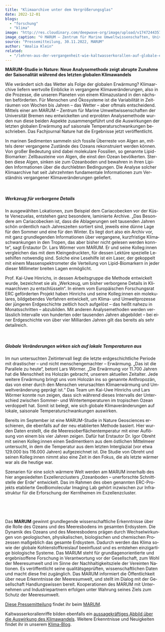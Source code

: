 ```yaml
---
title: "Kli­maar­chi­ve un­ter dem Ver­grö­ße­rungs­glas"
date: 2022-12-01
blogs: 
  - "forschung"
  - "klima"
image: "http://res.cloudinary.com/deepwave-org/image/upload/v1747244357/deepwave.org/Nature-Cariacobecken-MARUM-web1.jpg"
image_caption: "© MARUM – Zen­trum für Ma­ri­ne Um­welt­wis­sen­schaf­ten, Uni­ver­si­tät Bre­men; V. Die­kamp"
source: "Pressemitteilung, 30.11.2022, MARUM"
author: "Amalia Klein"
related: 
  - "/lehren-aus-der-vergangenheit-wie-kaltwasserkorallen-auf-globale-erwaermung-reagieren/"
---
```


**MARUM-Stu­die in Na­tu­re: Neue Ana­ly­se­me­tho­de zeigt ab­rup­te Zu­nah­me der Sai­so­na­li­tät wäh­rend des letz­ten glo­ba­len Kli­ma­wan­dels**

Wie ver­än­dert sich das Wet­ter als Fol­ge der glo­ba­len Er­wär­mung? Kli­maar­chi­ve lie­fern wert­vol­le Ein­bli­cke in ver­gan­ge­ne Kli­ma­ver­än­de­run­gen, also in die Pro­zes­se, die un­se­ren Pla­ne­ten von ei­nem Kli­ma­zu­stand in den nächs­ten be­för­der­ten. Für Men­schen und Öko­sys­te­me ist die Va­ria­bi­li­tät in Zeit­räu­men von Wo­chen bis Jah­ren – das Wet­ter – aber oft­mals ent­schei­dend. Mit­tels ei­ner am MARUM – Zen­trum für Ma­ri­ne Um­welt­wis­sen­schaf­ten der Uni­ver­si­tät Bre­men neu ent­wi­ckel­ten und er­prob­ten Ana­ly­se­me­tho­de wur­den nun die­se bei­den As­pek­te zu­sam­men­ge­führt und die Aus­wir­kun­gen der letz­ten glo­ba­len Er­wär­mung auf sai­so­na­le Tem­pe­ra­tur­schwan­kun­gen be­schrie­ben. Das Fach­jour­nal Nature hat die Er­geb­nis­se jetzt ver­öf­fent­licht.

In ma­ri­nen Se­di­men­ten sam­meln sich fos­si­le Über­res­te von Al­gen an, mit­tels de­rer ver­gan­ge­ne Zu­stän­de des Oze­ans re­kon­stru­iert wer­den kön­nen. Von gro­ßer Be­deu­tung sind da­bei mo­le­ku­la­re Fos­si­li­en, so ge­nann­te Li­pid-Bio­mar­ker: Zell­bau­stei­ne von Al­gen, die einst den Oze­an be­völ­ker­ten. Ster­ben die­se Al­gen, sin­ken sie zum Oze­an­bo­den und be­wah­ren in ih­ren Li­pi­den In­for­ma­tio­nen über die durch­leb­ten Be­din­gun­gen. Die Ana­ly­se sol­cher Kli­maar­chi­ve hat seit Jahr­zehn­ten fun­da­men­ta­le In­for­ma­tio­nen zum Ver­ständ­nis ver­gan­ge­ner Kli­ma­ver­än­de­run­gen ge­lie­fert.

 

##### Werkzeug für verborgene Details

In aus­ge­wähl­ten Lo­ka­tio­nen, zum Bei­spiel dem Ca­ri­a­co­be­cken vor der Küs­te Ve­ne­zue­las, ent­ste­hen ganz be­son­de­re, la­mi­nier­te Ar­chi­ve. „Das Be­son­de­re am Ca­ri­a­co­be­cken ist, dass die Ab­la­ge­run­gen seit tau­sen­den Jah­ren schön or­dent­lich nach Jah­res­zei­ten sor­tiert sind, je­weils eine dün­ne Lage für den Som­mer und eine für den Win­ter. Es liegt dort also ein Ar­chiv vor, mit ganz grund­le­gen­den In­for­ma­tio­nen über ver­gan­ge­ne, kurz­fris­ti­ge Kli­ma­schwan­kun­gen in den Tro­pen, das aber bis­her nicht ge­le­sen wer­den konn­te“, sagt Er­st­au­tor Dr. Lars Wör­mer vom MARUM. Er und sei­ne Kol­leg:in­nen ver­glei­chen das mit dem Klein­ge­druck­ten, für des­sen Lek­tü­re spe­zi­el­le Le­se­hil­fen not­wen­dig sind. Sol­che eine Le­se­hil­fe ist ein La­ser, der ge­kop­pelt mit ei­nem Mas­sen­spek­tro­me­ter die Ver­tei­lung von Li­pid-Bio­mar­kern in je­der die­ser Mil­li­me­ter brei­ten La­gen er­mög­licht.

Prof. Kai-Uwe Hin­richs, in des­sen Ar­beits­grup­pe die Me­tho­de ent­wi­ckelt wur­de, be­zeich­net sie als „Werk­zeug, um bis­her ver­bor­ge­ne De­tails in Kli­maar­chi­ven zu ent­schlüs­seln“. In ei­nem vom Eu­ro­päi­schen For­schungs­rat ERC ge­för­der­ten Pro­jekt ha­ben Hin­richs und sei­ne Kol­leg:in­nen ein mo­le­ku­la­res, bild­ge­ben­des Ver­fah­ren ent­wi­ckelt, um Kli­ma- und Um­welt­pro­zes­se der jün­ge­ren Erd­ge­schich­te zeit­lich hoch auf­ge­löst – das heißt na­he­zu in Mo­nats­schrit­ten – ab­zu­bil­den. Mit an­de­ren Ana­ly­se­me­tho­den wer­den ver­läss­lich In­ter­val­le von hun­der­ten oder tau­sen­den Jah­ren ab­ge­bil­det – bei ei­ner Erd­ge­schich­te von über vier Mil­li­ar­den Jah­ren gilt das be­reits als sehr de­tail­reich.

 

##### Globale Veränderungen wirken sich auf lokale Temperaturen aus

Im nun un­ter­such­ten Zeit­in­ter­vall liegt die letz­te erd­ge­schicht­li­che Pe­ri­ode mit dras­ti­scher – und nicht men­schen­ge­mach­ter – Er­wär­mung. „Das ist die Par­al­le­le zu heu­te“, be­tont Lars Wör­mer. „Die Er­wär­mung vor 11.700 Jah­ren hat die Mensch­heit ins Ho­lo­zän ge­bracht, un­se­rem ak­tu­el­len Zeit­al­ter. Jede wei­te­re Er­wär­mung bringt uns vom Ho­lo­zän ins so ge­nann­te An­thro­po­zän, das von ei­ner durch den Men­schen ver­ur­sach­ten Kli­ma­er­wär­mung und Um­welt­ver­än­de­rung ge­prägt ist.“ Das Team um Kai-Uwe Hin­richs und Lars Wör­mer konn­te nun zei­gen, dass sich wäh­rend die­ses In­ter­valls der Un­ter­schied zwi­schen Som­mer- und Win­ter­tem­pe­ra­tu­ren im tro­pi­schen Oze­an ver­dop­pelt hat. So­mit ist be­legt, wie sich glo­ba­le Kli­ma­ver­än­de­run­gen auf lo­ka­le, sai­so­na­le Tem­pe­ra­tur­schwan­kun­gen aus­wir­ken.

Be­reits im Sep­tem­ber ist eine MARUM-Stu­die in Nature Geosciences er­schie­nen, die eben­falls auf der neu eta­blier­ten Me­tho­de ba­siert. Hier wur­den Da­ten er­stellt, die die Mee­res­ober­flä­chen­tem­pe­ra­tur mit ei­ner Auf­lö­sung von ei­nem bis vier Jah­ren zei­gen. Da­für hat Er­st­au­tor Dr. Igor Ob­reht mit sei­nen Kol­leg:in­nen ei­nen Se­di­ment­kern aus dem öst­li­chen Mit­tel­meer un­ter­sucht, in dem die Tem­pe­ra­tur aus dem letz­ten In­ter­gla­zi­al (vor etwa 129.000 bis 116.000 Jah­ren) auf­ge­zeich­net ist. Die Stu­die von Ob­reht und sei­nen Kol­leg:in­nen nimmt also eine Zeit in den Fo­kus, die als letz­te wär­mer war als die heu­ti­ge war.

Sze­na­ri­en für eine solch wär­me­re Welt wer­den am MARUM in­ner­halb des hier an­ge­sie­del­ten Ex­zel­lenz­clus­ters „Oze­an­bo­den – un­er­forsch­te Schnitt­stel­le der Erde“ ent­wi­ckelt. Das im Rah­men des oben ge­nann­ten ERC-Pro­jekts eta­blier­te GeoBiomolecular Imaging Lab ge­hört in­zwi­schen zur In­fra­struk­tur für die Er­for­schung der Kern­the­men im Ex­zel­lenz­clus­ter.

 

 

Das **MARUM** ge­winnt grund­le­gen­de wis­sen­schaft­li­che Er­kennt­nis­se über die Rol­le des Oze­ans und des Mee­res­bo­dens im ge­sam­ten Erd­sys­tem. Die Dy­na­mik des Oze­ans und des Mee­res­bo­dens prä­gen durch Wech­sel­wir­kun­gen von geo­lo­gi­schen, phy­si­ka­li­schen, bio­lo­gi­schen und che­mi­schen Pro­zes­sen maß­geb­lich das ge­sam­te Erd­sys­tem. Da­durch wer­den das Kli­ma so­wie der glo­ba­le Koh­len­stoff­kreis­lauf be­ein­flusst und es ent­ste­hen ein­zig­ar­ti­ge bio­lo­gi­sche Sys­te­me. Das MARUM steht für grund­la­gen­ori­en­tier­te und er­geb­nis­of­fe­ne For­schung in Ver­ant­wor­tung vor der Ge­sell­schaft, zum Wohl der Mee­res­um­welt und im Sin­ne der Nach­hal­tig­keits­zie­le der Ver­ein­ten Na­tio­nen. Es ver­öf­fent­licht sei­ne qua­li­täts­ge­prüf­ten, wis­sen­schaft­li­chen Da­ten und macht die­se frei zu­gäng­lich. Das MARUM in­for­miert die Öffent­lich­keit über neue Er­kennt­nis­se der Mee­res­um­welt, und stellt im Dia­log mit der Ge­sell­schaft Hand­lungs­wis­sen be­reit. Ko­ope­ra­tio­nen des MARUM mit Un­ter­neh­men und In­dus­trie­part­nern er­fol­gen un­ter Wah­rung sei­nes Ziels zum Schutz der Mee­res­um­welt.

[Diese Pressemitteilung](https://www.marum.de/Entdecken/Lipid-Biomarker.html) findet ihr beim [MARUM](https://www.marum.de).

Kaltwasserkorallenriffe bilden ebenfalls ein [aussagekräftiges Abbild über die Auswirkung des Klimawandels](https://www.deepwave.org/lehren-aus-der-vergangenheit-wie-kaltwasserkorallen-auf-globale-erwaermung-reagieren/). Weitere Erkenntnisse und Neuigkeiten findet ihr in unserem [Klima-Blog](https://www.deepwave.org/blogs/klima/).
